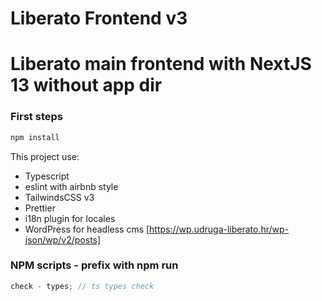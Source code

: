 # Liberato Frontend v3

# Liberato main frontend with NextJS 13 without app dir

### First steps

```js
npm install
```

This project use:

- Typescript
- eslint with airbnb style
- TailwindsCSS v3
- Prettier
- i18n plugin for locales
- WordPress for headless cms [https://wp.udruga-liberato.hr/wp-json/wp/v2/posts]

### NPM scripts - prefix with npm run

```js
check - types; // ts types check
```
